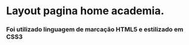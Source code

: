 # Layout pagina home academia.

### Foi utilizado linguagem de marcação HTML5 e estilizado em CSS3



